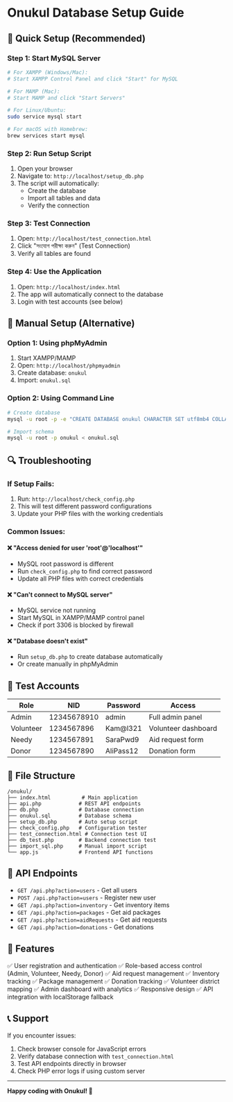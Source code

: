 # Onukul Database Setup Guide

## 🚀 Quick Setup (Recommended)

### Step 1: Start MySQL Server
```bash
# For XAMPP (Windows/Mac):
# Start XAMPP Control Panel and click "Start" for MySQL

# For MAMP (Mac):
# Start MAMP and click "Start Servers"

# For Linux/Ubuntu:
sudo service mysql start

# For macOS with Homebrew:
brew services start mysql
```

### Step 2: Run Setup Script
1. Open your browser
2. Navigate to: `http://localhost/setup_db.php`
3. The script will automatically:
   - Create the database
   - Import all tables and data
   - Verify the connection

### Step 3: Test Connection
1. Open: `http://localhost/test_connection.html`
2. Click "সংযোগ পরীক্ষা করুন" (Test Connection)
3. Verify all tables are found

### Step 4: Use the Application
1. Open: `http://localhost/index.html`
2. The app will automatically connect to the database
3. Login with test accounts (see below)

## 🔧 Manual Setup (Alternative)

### Option 1: Using phpMyAdmin
1. Start XAMPP/MAMP
2. Open: `http://localhost/phpmyadmin`
3. Create database: `onukul`
4. Import: `onukul.sql`

### Option 2: Using Command Line
```bash
# Create database
mysql -u root -p -e "CREATE DATABASE onukul CHARACTER SET utf8mb4 COLLATE utf8mb4_unicode_ci;"

# Import schema
mysql -u root -p onukul < onukul.sql
```

## 🔍 Troubleshooting

### If Setup Fails:
1. Run: `http://localhost/check_config.php`
2. This will test different password configurations
3. Update your PHP files with the working credentials

### Common Issues:

#### ❌ "Access denied for user 'root'@'localhost'"
- MySQL root password is different
- Run `check_config.php` to find correct password
- Update all PHP files with correct credentials

#### ❌ "Can't connect to MySQL server"
- MySQL service not running
- Start MySQL in XAMPP/MAMP control panel
- Check if port 3306 is blocked by firewall

#### ❌ "Database doesn't exist"
- Run `setup_db.php` to create database automatically
- Or create manually in phpMyAdmin

## 👥 Test Accounts

| Role | NID | Password | Access |
|------|-----|----------|--------|
| Admin | 12345678910 | admin | Full admin panel |
| Volunteer | 1234567896 | Kam@l321 | Volunteer dashboard |
| Needy | 1234567891 | SaraPwd9 | Aid request form |
| Donor | 1234567890 | AliPass12 | Donation form |

## 📁 File Structure

```
/onukul/
├── index.html          # Main application
├── api.php            # REST API endpoints
├── db.php             # Database connection
├── onukul.sql         # Database schema
├── setup_db.php       # Auto setup script
├── check_config.php   # Configuration tester
├── test_connection.html # Connection test UI
├── db_test.php        # Backend connection test
├── import_sql.php     # Manual import script
└── app.js             # Frontend API functions
```

## 🔗 API Endpoints

- `GET /api.php?action=users` - Get all users
- `POST /api.php?action=users` - Register new user
- `GET /api.php?action=inventory` - Get inventory items
- `GET /api.php?action=packages` - Get aid packages
- `GET /api.php?action=aidRequests` - Get aid requests
- `GET /api.php?action=donations` - Get donations

## 🎯 Features

✅ User registration and authentication
✅ Role-based access control (Admin, Volunteer, Needy, Donor)
✅ Aid request management
✅ Inventory tracking
✅ Package management
✅ Donation tracking
✅ Volunteer district mapping
✅ Admin dashboard with analytics
✅ Responsive design
✅ API integration with localStorage fallback

## 📞 Support

If you encounter issues:
1. Check browser console for JavaScript errors
2. Verify database connection with `test_connection.html`
3. Test API endpoints directly in browser
4. Check PHP error logs if using custom server

---

**Happy coding with Onukul! 🎉**
